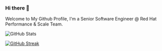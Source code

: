 ### Hi there 👋
Welcome to My Github Profile, I'm a Senior Software Engineer @ Red Hat Performance & Scale Team.

![GitHub Stats](https://github-readme-stats.vercel.app/api?username=tsebastiani&theme=merko)

[![GitHub Streak](https://streak-stats.demolab.com?user=tsebastiani&theme=merko&date_format=M%20j%5B%2C%20Y%5D&exclude_days=Sun%2CSat)](https://git.io/streak-stats)


